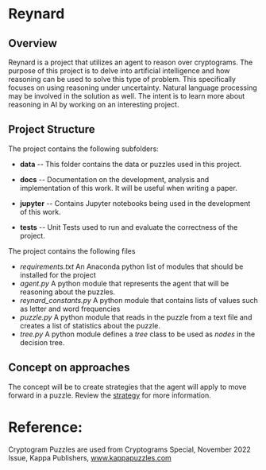 # Reynard

## Overview 
Reynard is a project that utilizes an agent to reason over cryptograms. The purpose of this project is to delve into artificial intelligence and how reasoning can be used to solve this type of problem.  This specifically focuses on using reasoning under uncertainty.  Natural language processing may be involved in the solution as well.  The intent is to learn more about reasoning in AI by working on an interesting project.


## Project Structure
The project contains the following subfolders:
- **data** -- This folder contains the data or puzzles used in this project. 
- **docs** -- Documentation on the development, analysis and implementation of this work.  It will be useful when writing a paper.

- **jupyter** -- Contains Jupyter notebooks being used in the development of this work.
- **tests** -- Unit Tests used to run and evaluate the correctness of the project.

The project contains the following files
- *requirements.txt* An Anaconda python list of modules that should be installed for the project
- *agent.py* A python module that represents the agent that will be reasoning about the puzzles.
- *reynard_constants.py* A python module that contains lists of values such as letter and word frequencies
- *puzzle.py* A python module that reads in the puzzle from a text file and creates a list of statistics 
about the puzzle.
- *tree.py* A python module defines a *tree* class to be used as *nodes* in the decision tree.


## Concept on approaches
The concept will be to create strategies that the agent will apply to move forward in a puzzle.
Review the [strategy](docs/strategy.md) for more information.




# Reference:
Cryptogram Puzzles are used from Cryptograms Special, November 2022 Issue, Kappa Publishers, www.kappapuzzles.com